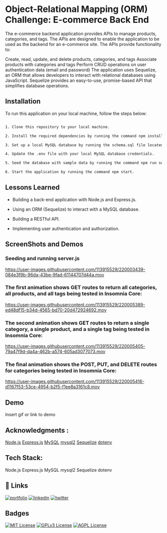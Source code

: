 
# Object-Relational Mapping (ORM) Challenge: E-commerce Back End

The e-commerce backend application provides APIs to manage products, categories, and tags. The APIs are designed to enable the application to be used as the backend for an e-commerce site. The APIs provide functionality to:

Create, read, update, and delete products, categories, and tags
Associate products with categories and tags
Perform CRUD operations on user authentication data (email and password)
The application uses Sequelize, an ORM that allows developers to interact with relational databases using JavaScript. Sequelize provides an easy-to-use, promise-based API that simplifies database operations.


## Installation

  To run this application on your local machine, follow the steps below:

```bash

1. Clone this repository to your local machine.

2. Install the required dependencies by running the command npm install in the root of the project directory.

3. Set up a local MySQL database by running the schema.sql file located in the db directory.

4. Update the .env file with your local MySQL database credentials.

5. Seed the database with sample data by running the command npm run seed.

6. Start the application by running the command npm start.
```
    
## Lessons Learned

* Building a back-end application with Node.js and Express.js.

* Using an ORM (Sequelize) to interact with a MySQL database.

* Building a RESTful API.

* Implementing user authentication and authorization.


## ScreenShots and Demos 

### Seeding and running server.js

https://user-images.githubusercontent.com/113915529/220003439-084e3f9b-96da-43be-9fad-61144707d44a.mov




### The first animation shows GET routes to return all categories, all products, and all tags being tested in Insomnia Core:

 https://user-images.githubusercontent.com/113915529/220005389-ed48df15-b34d-4565-bd70-20d472924692.mov



### The second animation shows GET routes to return a single category, a single product, and a single tag being tested in Insomnia Core:

https://user-images.githubusercontent.com/113915529/220005405-79a47f9d-da4a-462b-a574-605ad3077073.mov






### The final animation shows the POST, PUT, and DELETE routes for categories being tested in Insomnia Core:

https://user-images.githubusercontent.com/113915529/220005416-d1167f53-53ce-4954-b2f5-f1ee8a3161c8.mov





## Demo

Insert gif or link to demo

## Acknowledgments :

[Node.js](https://nodejs.org/)
[Express.js](https://expressjs.com/)
[MySQL](https://www.mysql.com/)
[mysql2](https://www.npmjs.com/package/mysql2)
[Sequelize](https://sequelize.org/)
[dotenv](https://www.npmjs.com/package/dotenv)



## Tech Stack:

Node.js
Express.js
MySQL
mysql2
Sequelize
dotenv



## 🔗 Links
[![portfolio](https://img.shields.io/badge/my_portfolio-000?style=for-the-badge&logo=ko-fi&logoColor=white)](https://katherineoelsner.com/)
[![linkedin](https://img.shields.io/badge/linkedin-0A66C2?style=for-the-badge&logo=linkedin&logoColor=white)](https://www.linkedin.com/)
[![twitter](https://img.shields.io/badge/twitter-1DA1F2?style=for-the-badge&logo=twitter&logoColor=white)](https://twitter.com/)


## Badges



[![MIT License](https://img.shields.io/badge/License-MIT-green.svg)](https://choosealicense.com/licenses/mit/)
[![GPLv3 License](https://img.shields.io/badge/License-GPL%20v3-yellow.svg)](https://opensource.org/licenses/)
[![AGPL License](https://img.shields.io/badge/license-AGPL-blue.svg)](http://www.gnu.org/licenses/agpl-3.0)

